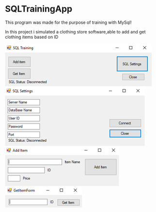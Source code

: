 # SQLTrainingApp

This program was made for the purpose of training with MySql!


In this project i simulated a clothing store software,able to add and get clothing items based on ID

![Screenshot](1.png)
![Screenshot](2.png)
![Screenshot](3.png)
![Screenshot](4.png)
